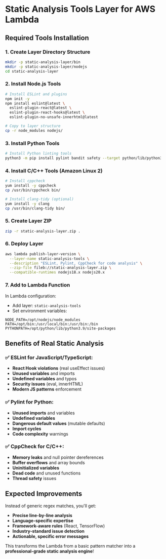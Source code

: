 # Static Analysis Tools Layer for AWS Lambda

## Required Tools Installation

### 1. Create Layer Directory Structure
```bash
mkdir -p static-analysis-layer/bin
mkdir -p static-analysis-layer/nodejs
cd static-analysis-layer
```

### 2. Install Node.js Tools
```bash
# Install ESLint and plugins
npm init -y
npm install eslint@latest \
  eslint-plugin-react@latest \
  eslint-plugin-react-hooks@latest \
  eslint-plugin-no-unsafe-innerhtml@latest

# Copy to layer structure
cp -r node_modules nodejs/
```

### 3. Install Python Tools
```bash
# Install Python linting tools
python3 -m pip install pylint bandit safety --target python/lib/python3.9/site-packages/
```

### 4. Install C/C++ Tools (Amazon Linux 2)
```bash
# Install cppcheck
yum install -y cppcheck
cp /usr/bin/cppcheck bin/

# Install clang-tidy (optional)
yum install -y clang
cp /usr/bin/clang-tidy bin/
```

### 5. Create Layer ZIP
```bash
zip -r static-analysis-layer.zip .
```

### 6. Deploy Layer
```bash
aws lambda publish-layer-version \
  --layer-name static-analysis-tools \
  --description "ESLint, Pylint, CppCheck for code analysis" \
  --zip-file fileb://static-analysis-layer.zip \
  --compatible-runtimes nodejs18.x nodejs20.x
```

### 7. Add to Lambda Function
In Lambda configuration:
- Add layer: `static-analysis-tools`
- Set environment variables:
```
NODE_PATH=/opt/nodejs/node_modules
PATH=/opt/bin:/usr/local/bin:/usr/bin:/bin
PYTHONPATH=/opt/python/lib/python3.9/site-packages
```

## Benefits of Real Static Analysis

### ✅ ESLint for JavaScript/TypeScript:
- **React Hook violations** (real useEffect issues)
- **Unused variables** and imports
- **Undefined variables** and typos
- **Security issues** (eval, innerHTML)
- **Modern JS patterns** enforcement

### ✅ Pylint for Python:
- **Unused imports** and variables
- **Undefined variables** 
- **Dangerous default values** (mutable defaults)
- **Import cycles**
- **Code complexity** warnings

### ✅ CppCheck for C/C++:
- **Memory leaks** and null pointer dereferences
- **Buffer overflows** and array bounds
- **Uninitialized variables**
- **Dead code** and unused functions
- **Thread safety** issues

## Expected Improvements

Instead of generic regex matches, you'll get:
- **Precise line-by-line analysis**
- **Language-specific expertise**
- **Framework-aware rules** (React, TensorFlow)
- **Industry-standard issue detection**
- **Actionable, specific error messages**

This transforms the Lambda from a basic pattern matcher into a **professional-grade static analysis engine**!
